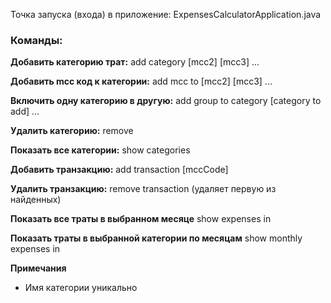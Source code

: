 Точка запуска (входа) в приложение: ExpensesCalculatorApplication.java

### Команды:
**Добавить категорию трат:**
add category <category name> <mcc> [mcc2] [mcc3] ...

**Добавить mcc код к категории:**
add mcc to <category name> <mcc> [mcc2] [mcc3] ...

**Включить одну категорию в другую:**
add group to category <category mame> <category to add> [category to add] ...

**Удалить категорию:**
remove <category name>

**Показать все категории:**
show categories

**Добавить транзакцию:**
add transaction <name> <value> <month> [mccCode]

**Удалить транзакцию:**
remove transaction <name> <value> <month> (удаляет первую из найденных)

**Показать все траты в выбранном месяце**
show expenses in <month>

**Показать траты в выбранной категории по месяцам**
show monthly expenses in <category name>

**Примечания**
- Имя категории уникально